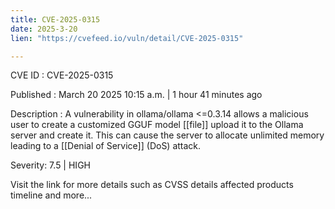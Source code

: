 ```yaml
---
title: CVE-2025-0315
date: 2025-3-20
lien: "https://cvefeed.io/vuln/detail/CVE-2025-0315"

---
```


CVE ID : CVE-2025-0315

Published :  March 20
2025
10:15 a.m. | 1 hour
41 minutes ago

Description : A vulnerability in ollama/ollama <=0.3.14 allows a malicious user to create a customized GGUF model [[file]]
upload it to the Ollama server
and create it. This can cause the server to allocate unlimited memory
leading to a [[Denial of Service]] (DoS) attack.

Severity: 7.5 | HIGH

Visit the link for more details
such as CVSS details
affected products
timeline
and more...
